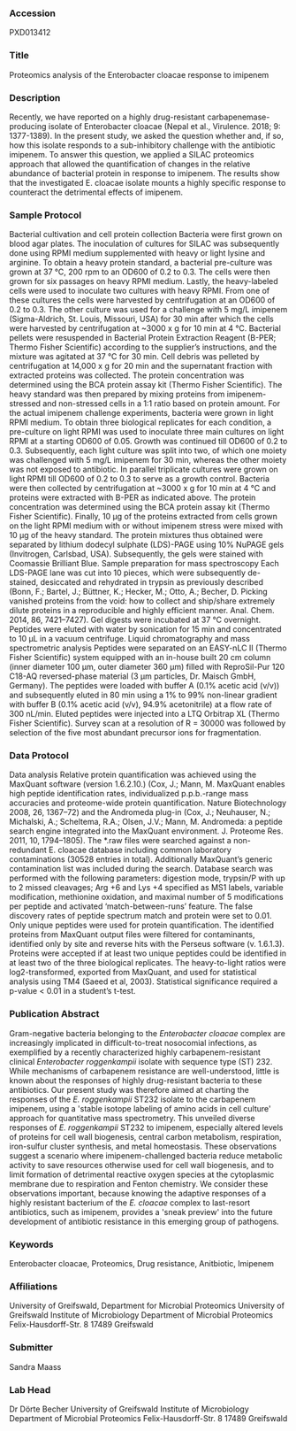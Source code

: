 ### Accession
PXD013412

### Title
Proteomics analysis of the Enterobacter cloacae response to imipenem

### Description
Recently, we have reported on a highly drug-resistant carbapenemase-producing isolate of Enterobacter cloacae (Nepal et al., Virulence. 2018; 9: 1377-1389). In the present study, we asked the question whether and, if so, how this isolate responds to a sub-inhibitory challenge with the antibiotic imipenem. To answer this question, we applied a SILAC proteomics approach that allowed the quantification of changes in the relative abundance of bacterial protein in response to imipenem. The results show that the investigated E. cloacae isolate mounts a highly specific response to counteract the detrimental effects of imipenem.

### Sample Protocol
Bacterial cultivation and cell protein collection Bacteria were first grown on blood agar plates. The inoculation of cultures for SILAC was subsequently done using RPMI medium supplemented with heavy or light lysine and arginine. To obtain a heavy protein standard, a bacterial pre-culture was grown at 37 °C, 200 rpm to an OD600 of 0.2 to 0.3. The cells were then grown for six passages on heavy RPMI medium. Lastly, the heavy-labeled cells were used to inoculate two cultures with heavy RPMI. From one of these cultures the cells were harvested by centrifugation at an OD600 of 0.2 to 0.3. The other culture was used for a challenge with 5 mg/L imipenem (Sigma-Aldrich, St. Louis, Missouri, USA) for 30 min after which the cells were harvested by centrifugation at ~3000 x g for 10 min at 4 °C. Bacterial pellets were resuspended in Bacterial Protein Extraction Reagent (B-PER; Thermo Fisher Scientific) according to the supplier’s instructions, and the mixture was agitated at 37 °C for 30 min. Cell debris was pelleted by centrifugation at 14,000 x g for 20 min and the supernatant fraction with extracted proteins was collected. The protein concentration was determined using the BCA protein assay kit (Thermo Fisher Scientific). The heavy standard was then prepared by mixing proteins from imipenem-stressed and non-stressed cells in a 1:1 ratio based on protein amount. For the actual imipenem challenge experiments, bacteria were grown in light RPMI medium. To obtain three biological replicates for each condition, a pre-culture on light RPMI was used to inoculate three main cultures on light RPMI at a starting OD600 of 0.05. Growth was continued till OD600 of 0.2 to 0.3. Subsequently, each light culture was split into two, of which one moiety was challenged with 5 mg/L imipenem for 30 min, whereas the other moiety was not exposed to antibiotic. In parallel triplicate cultures were grown on light RPMI till OD600 of 0.2 to 0.3 to serve as a growth control. Bacteria were then collected by centrifugation at ~3000 x g for 10 min at 4 °C and proteins were extracted with B-PER as indicated above. The protein concentration was determined using the BCA protein assay kit (Thermo Fisher Scientific). Finally, 10 µg of the proteins extracted from cells grown on the light RPMI medium with or without imipenem stress were mixed with 10 µg of the heavy standard. The protein mixtures thus obtained were separated by lithium dodecyl sulphate (LDS)-PAGE using 10% NuPAGE gels (Invitrogen, Carlsbad, USA). Subsequently, the gels were stained with Coomassie Brilliant Blue. Sample preparation for mass spectroscopy Each LDS-PAGE lane was cut into 10 pieces, which were subsequently de-stained, desiccated and rehydrated in trypsin as previously described (Bonn, F.; Bartel, J.; Büttner, K.; Hecker, M.; Otto, A.; Becher, D. Picking vanished proteins from the void: how to collect and ship/share extremely dilute proteins in a reproducible and highly efficient manner. Anal. Chem. 2014, 86, 7421–7427). Gel digests were incubated at 37 °C overnight. Peptides were eluted with water by sonication for 15 min and concentrated to 10 µL in a vacuum centrifuge. Liquid chromatography and mass spectrometric analysis Peptides were separated on an EASY-nLC II (Thermo Fisher Scientific) system equipped with an in-house built 20 cm column (inner diameter 100 µm, outer diameter 360 µm) filled with ReproSil-Pur 120 C18-AQ reversed-phase material (3 µm particles, Dr. Maisch GmbH, Germany). The peptides were loaded with buffer A (0.1% acetic acid (v/v)) and subsequently eluted in 80 min using a 1% to 99% non-linear gradient with buffer B (0.1% acetic acid (v/v), 94.9% acetonitrile) at a flow rate of 300 nL/min. Eluted peptides were injected into a LTQ Orbitrap XL (Thermo Fisher Scientific). Survey scan at a resolution of R = 30000 was followed by selection of the five most abundant precursor ions for fragmentation.

### Data Protocol
Data analysis Relative protein quantification was achieved using the MaxQuant software (version 1.6.2.10.) (Cox, J.; Mann, M. MaxQuant enables high peptide identification rates, individualized p.p.b.-range mass accuracies and proteome-wide protein quantification. Nature Biotechnology 2008, 26, 1367–72) and the Andromeda plug-in (Cox, J.; Neuhauser, N.; Michalski, A.; Scheltema, R.A.; Olsen, J.V.; Mann, M. Andromeda: a peptide search engine integrated into the MaxQuant environment. J. Proteome Res. 2011, 10, 1794–1805). The *.raw files were searched against a non-redundant E. cloacae database including common laboratory contaminations (30528 entries in total). Additionally MaxQuant’s generic contamination list was included during the search. Database search was performed with the following parameters: digestion mode, trypsin/P with up to 2 missed cleavages; Arg +6 and Lys +4 specified as MS1 labels, variable modification, methionine oxidation, and maximal number of 5 modifications per peptide and activated ‘match-between-runs’ feature. The false discovery rates of peptide spectrum match and protein were set to 0.01. Only unique peptides were used for protein quantification. The identified proteins from MaxQuant output files were filtered for contaminants, identified only by site and reverse hits with the Perseus software (v. 1.6.1.3). Proteins were accepted if at least two unique peptides could be identified in at least two of the three biological replicates. The heavy-to-light ratios were log2-transformed, exported from MaxQuant, and used for statistical analysis using TM4 (Saeed et al, 2003). Statistical significance required a p-value < 0.01 in a student’s t-test.

### Publication Abstract
Gram-negative bacteria belonging to the <i>Enterobacter cloacae</i> complex are increasingly implicated in difficult-to-treat nosocomial infections, as exemplified by a recently characterized highly carbapenem-resistant clinical <i>Enterobacter roggenkampii</i> isolate with sequence type (ST) 232. While mechanisms of carbapenem resistance are well-understood, little is known about the responses of highly drug-resistant bacteria to these antibiotics. Our present study was therefore aimed at charting the responses of the <i>E. roggenkampii</i> ST232 isolate to the carbapenem imipenem, using a 'stable isotope labeling of amino acids in cell culture' approach for quantitative mass spectrometry. This unveiled diverse responses of <i>E. roggenkampii</i> ST232 to imipenem, especially altered levels of proteins for cell wall biogenesis, central carbon metabolism, respiration, iron-sulfur cluster synthesis, and metal homeostasis. These observations suggest a scenario where imipenem-challenged bacteria reduce metabolic activity to save resources otherwise used for cell wall biogenesis, and to limit formation of detrimental reactive oxygen species at the cytoplasmic membrane due to respiration and Fenton chemistry. We consider these observations important, because knowing the adaptive responses of a highly resistant bacterium of the <i>E. cloacae</i> complex to last-resort antibiotics, such as imipenem, provides a 'sneak preview' into the future development of antibiotic resistance in this emerging group of pathogens.

### Keywords
Enterobacter cloacae, Proteomics, Drug resistance, Anitbiotic, Imipenem

### Affiliations
University of Greifswald,
Department for Microbial Proteomics
University of Greifswald Institute of Microbiology Department of Microbial Proteomics Felix-Hausdorff-Str. 8 17489 Greifswald

### Submitter
Sandra Maass

### Lab Head
Dr Dörte Becher
University of Greifswald Institute of Microbiology Department of Microbial Proteomics Felix-Hausdorff-Str. 8 17489 Greifswald


